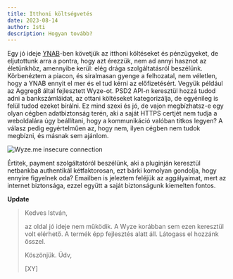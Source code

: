 ```yaml
---
title: Itthoni költségvetés
date: 2023-08-14
author: Isti
description: Hogyan tovább?
---
```

Egy jó ideje [YNAB](https://ynab.com)-ben követjük az itthoni költéseket és pénzügyeket, de eljutottunk arra a pontra, hogy azt érezzük, nem ad annyi hasznot az életünkhöz, amennyibe kerül: elég drága szolgáltatásról beszélünk. Körbenéztem a piacon, és siralmasan gyenge a felhozatal, nem véletlen, hogy a YNAB ennyit el mer és el tud kérni az előfizetésért. Vegyük például az Aggreg8 által fejlesztett Wyze-ot. PSD2 API-n keresztül hozzá tudod adni a bankszámláidat, az ottani költéseket kategorizálja, de egyénileg is felül tudod ezeket bírálni. Ez mind szexi és jó, de vajon megbízhatsz-e egy olyan cégben adatbiztonság terén, aki a saját HTTPS certjét nem tudja a weboldalára úgy beállítani, hogy a kommunikáció valóban titkos legyen? A válasz pedig egyértelműen az, hogy nem, ilyen cégben nem tudok megbízni, és másnak sem ajánlom.

![Wyze.me insecure connection](../images/wyze.png "Wyze insecure connection")

Értitek, payment szolgáltatóról beszélünk, aki a pluginján keresztül netbankba authentikál kétfaktorosan, ezt bárki komolyan gondolja, hogy ennyire figyelnek oda? Emailben is jeleztem feléjük az aggályaimat, mert az internet biztonsága, ezzel együtt a saját biztonságunk kiemelten fontos.

**Update**

>Kedves István,
>
>az oldal jó ideje nem működik. A Wyze korábban sem ezen keresztül volt elérhető.
>A termék épp fejlesztés alatt áll. Látogass el hozzánk ősszel.
>
>Köszönjük. Üdv,
>
>[XY]
